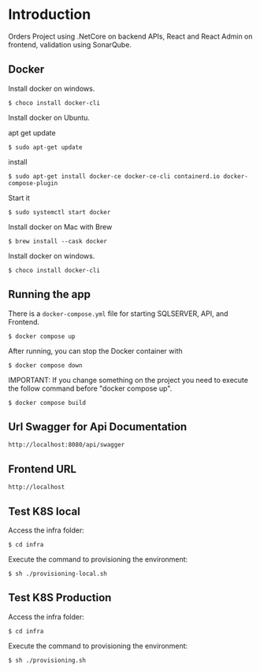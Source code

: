 # Introduction 
Orders Project using .NetCore on backend APIs, React and React Admin on frontend, validation using SonarQube.

## Docker

Install docker on windows.

`$ choco install docker-cli`

Install docker on Ubuntu.

apt get update

`$ sudo apt-get update`

install

`$ sudo apt-get install docker-ce docker-ce-cli containerd.io docker-compose-plugin`

Start it

`$ sudo systemctl start docker`

Install docker on Mac with Brew

`$ brew install --cask docker`

Install docker on windows.

`$ choco install docker-cli`

## Running the app

There is a `docker-compose.yml` file for starting SQLSERVER, API, and Frontend.

`$ docker compose up`

After running, you can stop the Docker container with

`$ docker compose down`

IMPORTANT: If you change something on the project you need to execute the follow command before "docker compose up".

`$ docker compose build` 


## Url Swagger for Api Documentation

```
http://localhost:8080/api/swagger
```

## Frontend URL

```
http://localhost
```

## Test K8S local

Access the infra folder:

`$ cd infra`

Execute the command to provisioning the environment:

`$ sh ./provisioning-local.sh`

## Test K8S Production

Access the infra folder:

`$ cd infra`

Execute the command to provisioning the environment:

`$ sh ./provisioning.sh`